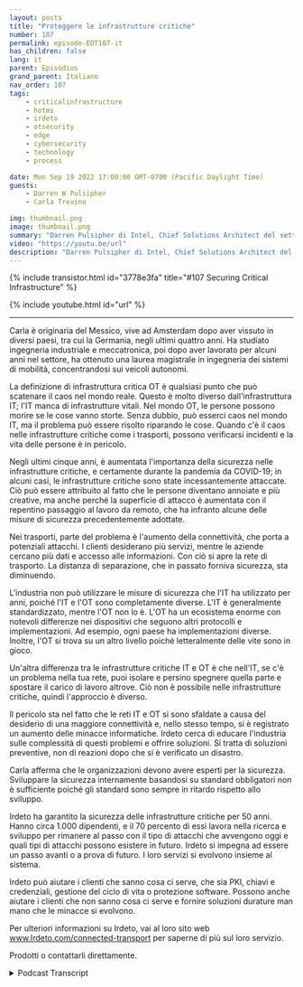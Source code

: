 ```yaml
---
layout: posts
title: "Proteggere le infrastrutture critiche"
number: 107
permalink: episode-EDT107-it
has_children: false
lang: it
parent: Episódios
grand_parent: Italiano
nav_order: 107
tags:
    - criticalinfrastructure
    - hotms
    - irdeto
    - otsecurity
    - edge
    - cybersecurity
    - technology
    - process

date: Mon Sep 19 2022 17:00:00 GMT-0700 (Pacific Daylight Time)
guests:
    - Darren W Pulsipher
    - Carla Trevino

img: thumbnail.png
image: thumbnail.png
summary: "Darren Pulsipher di Intel, Chief Solutions Architect del settore pubblico, insieme a Carla Trevino, Solutions Architect di Irdeto, parlano dell'importanza della sicurezza nell'infrastruttura critica."
video: "https://youtu.be/url"
description: "Darren Pulsipher di Intel, Chief Solutions Architect del settore pubblico, insieme a Carla Trevino, Solutions Architect di Irdeto, parlano dell'importanza della sicurezza nell'infrastruttura critica."
---
```


<div>
{% include transistor.html id="3778e3fa" title="#107 Securing Critical Infrastructure" %}

{% include youtube.html id="url" %}
</div>

---

Carla è originaria del Messico, vive ad Amsterdam dopo aver vissuto in diversi paesi, tra cui la Germania, negli ultimi quattro anni. Ha studiato ingegneria industriale e meccatronica, poi dopo aver lavorato per alcuni anni nel settore, ha ottenuto una laurea magistrale in ingegneria dei sistemi di mobilità, concentrandosi sui veicoli autonomi.

La definizione di infrastruttura critica OT è qualsiasi punto che può scatenare il caos nel mondo reale. Questo è molto diverso dall'infrastruttura IT; l'IT manca di infrastrutture vitali. Nel mondo OT, le persone possono morire se le cose vanno storte. Senza dubbio, può esserci caos nel mondo IT, ma il problema può essere risolto riparando le cose. Quando c'è il caos nelle infrastrutture critiche come i trasporti, possono verificarsi incidenti e la vita delle persone è in pericolo.

Negli ultimi cinque anni, è aumentata l'importanza della sicurezza nelle infrastrutture critiche, e certamente durante la pandemia da COVID-19; in alcuni casi, le infrastrutture critiche sono state incessantemente attaccate. Ciò può essere attribuito al fatto che le persone diventano annoiate e più creative, ma anche perché la superficie di attacco è aumentata con il repentino passaggio al lavoro da remoto, che ha infranto alcune delle misure di sicurezza precedentemente adottate.

Nei trasporti, parte del problema è l'aumento della connettività, che porta a potenziali attacchi. I clienti desiderano più servizi, mentre le aziende cercano più dati e accesso alle informazioni. Con ciò si apre la rete di trasporto. La distanza di separazione, che in passato forniva sicurezza, sta diminuendo.

L'industria non può utilizzare le misure di sicurezza che l'IT ha utilizzato per anni, poiché l'IT e l'OT sono completamente diverse. L'IT è generalmente standardizzato, mentre l'OT non lo è. L'OT ha un ecosistema enorme con notevoli differenze nei dispositivi che seguono altri protocolli e implementazioni. Ad esempio, ogni paese ha implementazioni diverse. Inoltre, l'OT si trova su un altro livello poiché letteralmente delle vite sono in gioco.

Un'altra differenza tra le infrastrutture critiche IT e OT è che nell'IT, se c'è un problema nella tua rete, puoi isolare e persino spegnere quella parte e spostare il carico di lavoro altrove. Ciò non è possibile nelle infrastrutture critiche, quindi l'approccio è diverso.

Il pericolo sta nel fatto che le reti IT e OT si sono sfaldate a causa del desiderio di una maggiore connettività e, nello stesso tempo, si è registrato un aumento delle minacce informatiche. Irdeto cerca di educare l'industria sulle complessità di questi problemi e offrire soluzioni. Si tratta di soluzioni preventive, non di reazioni dopo che si è verificato un disastro.

Carla afferma che le organizzazioni devono avere esperti per la sicurezza. Sviluppare la sicurezza internamente basandosi su standard obbligatori non è sufficiente poiché gli standard sono sempre in ritardo rispetto allo sviluppo.

Irdeto ha garantito la sicurezza delle infrastrutture critiche per 50 anni. Hanno circa 1.000 dipendenti, e il 70 percento di essi lavora nella ricerca e sviluppo per rimanere al passo con il tipo di attacchi che avvengono oggi e quali tipi di attacchi possono esistere in futuro. Irdeto si impegna ad essere un passo avanti o a prova di futuro. I loro servizi si evolvono insieme al sistema.

Irdeto può aiutare i clienti che sanno cosa ci serve, che sia PKI, chiavi e credenziali, gestione del ciclo di vita o protezione software. Possono anche aiutare i clienti che non sanno cosa ci serve e fornire soluzioni durature man mano che le minacce si evolvono.

Per ulteriori informazioni su Irdeto, vai al loro sito web www.Irdeto.com/connected-transport per saperne di più sul loro servizio.

Prodotti o contattarli direttamente.



<details>
<summary> Podcast Transcript </summary>

<p></p>

</details>
